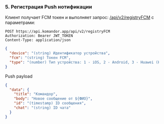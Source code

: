 ### 5. Регистрация Push нотификации

Клиент получает FCM токен и выполняет запрос: [/api/v2/registryFCM]() с параметрами:

```http request
POST https://api.komandor.app/api/v2/registryFCM
Authorization: Bearer JWT_TOKEN
Content-Type: application/json
```
```json
{
  "device": "(string) Идентификатор устройства",
  "fcm": "(string) Токен FCM",
  "type": "(number) Тип устройства: 1 - iOS, 2 - Android, 3 - Huawei (HMS)"
}
```

Push payload

```json
{
  "data": {
    "title": "Командор",
    "body": "Новое сообщение от ${ФИО}",
    "id": "(timestamp) ID сообщения",
    "chat": "(string) ID чата"
  }
}
```

